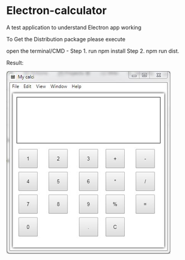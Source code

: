 # Electron-calculator
A test application to understand Electron app working


To Get the Distribution package please execute

open the terminal/CMD -
Step 1. run npm install
Step 2. npm run dist.

Result:

<img src="https://github.com/prabhat903/Electron-calculator/blob/master/electron_calculator.JPG" />
